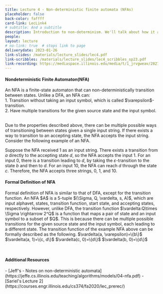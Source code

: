 ```yaml
---
title: Lecture 4 - Non-deterministic finite automata (NFAs)
placeholder: false
back-color: faffff
card-link: LecLink4
# subtitle: And a subtitle
description: Introduction to non-determinism. We'll talk about how it applies to automata and formalize NFA concepts/definitions.
people:
layout: lecture
# no-link: true  # stops link to page 
deliverydate: 2023-01-26
link-slides: /materials/lecture_slides/lec4.pdf
link-scribbles: /materials/lecture_slides/lec4_scribbles_sp23.pdf
link-recording: https://mediaspace.illinois.edu/media/t/1_jrvgweav/282723252
---
```


<h4>Nondeterministic Finite Automaton(NFA)</h4>
An NFA is a finite-state automaton that can non-deterministically transition between states.
Unlike a DFA, an NFA can:</br>
1. Transition without taking an input symbol, which is called $\varepsilon$-transition.</br>
2. Have multiple transitions for the given source state and the input symbol. </br></br>

Due to the properties described above, there can be multiple possible ways of transitioning between states given a single input string. 
If there exists a way to transition to an accepting state, the NFA accepts the input string. 
Consider the following example of an NFA.


Suppose the NFA received $1$ as an input string. There exists a transition from $a$ directly to the accepting state $d$, so the NFA accepts the input $1$. 
For an input $0$, there is a transition leading to $d$, by taking the $\varepsilon$-transition to the state $b$ and then to $d$. 
For an input $10$, the NFA can reach $d$ through the state $c$. Therefore, the NFA accepts three strings, $0$, $1$, and $10$. 

<h4>Formal Definition of NFA</h4>
Formal definition of NFA is similar to that of DFA, except for the transition function. 
An NFA $A$ is a 5-tuple $(\Sigma, Q, \vardelta, s, A)$, which are input alphavet, states, transition function, start state, and accepting states, respectively.
However, unlike DFA, the transition function $\vardelta:Q\times \Sigma \rightarrow 2^Q$ is a function that maps a pair of state and an input symbol to a subset of $Q$.
This is because there can be multiple possible transitions for the given source state and the input symbol, each leading to a different state. 
The transition function of the example NFA above can be formally described as the following.
$\vardelta(a, \varepsilon)=\{b\}$
$\vardelta(a, 1)=\{c, d\}$
$\vardelta(c, 0)=\{d\}$
$\vardelta(b, 0)=\{d\}$
 

&nbsp;
<h4>Additional Resources</h4>
- [Jeff's - Notes on non-deterministic automata](https://jeffe.cs.illinois.edu/teaching/algorithms/models/04-nfa.pdf)
- [Sariel's Lecture 2](https://courses.engr.illinois.edu/cs374/fa2020/lec_prerec/) 






